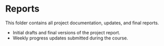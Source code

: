 # Reports

This folder contains all project documentation, updates, and final reports.

- Initial drafts and final versions of the project report.
- Weekly progress updates submitted during the course.